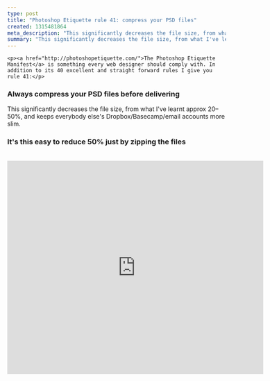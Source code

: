 ```yaml
---
type: post
title: "Photoshop Etiquette rule 41: compress your PSD files"
created: 1315481864
meta_description: "This significantly decreases the file size, from what I've learnt approx 20–50%, and keeps everybody else's Dropbox/Basecamp/email accounts more slim."
summary: "This significantly decreases the file size, from what I've learnt approx 20–50%, and keeps everybody else's Dropbox/Basecamp/email accounts more slim."
---
```


    <p><a href="http://photoshopetiquette.com/">The Photoshop Etiquette Manifest</a> is something every web designer should comply with. In addition to its 40 excellent and straight forward rules I give you rule 41:</p>
<h3>Always compress your PSD files before delivering</h3>
<p>This significantly decreases the file size, from what I've learnt approx 20–50%, and keeps everybody else's Dropbox/Basecamp/email accounts more slim.</p>
<h3>It's this easy to reduce 50% just by zipping the files</h3><br>
<iframe src="http://player.vimeo.com/video/28778699" webkitallowfullscreen="" allowfullscreen="" frameborder="0" height="492" width="590"></iframe>
